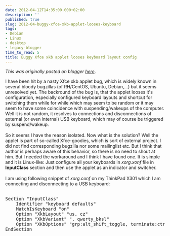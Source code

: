 ```yaml
---
date: 2012-04-12T14:35:00.000+02:00
description: ''
published: true
slug: 2012-04-buggy-xfce-xkb-applet-looses-keyboard
tags:
- Debian
- Linux
- desktop
- legacy-blogger
time_to_read: 5
title: Buggy Xfce xkb applet looses keyboard layout config
---
```


*This was originally posted on blogger [here](https://snarkybrill.blogspot.com/2012/04/buggy-xfce-xkb-applet-looses-keyboard.html)*.

I have been hit by a nasty Xfce xkb applet bug, which is widely known in several bloody bugzillas (of RH/CentOS, Ubuntu, Debian,...) but it seems unresolved yet. The backround of the bug is, that the applet looses it's configuration, especially configured keyboard layouts and shortcut for switching them while for while which may seem to be random or it may seem to have some coincidence with suspending/wakeups of the computer. Well it is not random, it resolves to connections and disconnections of external (or even internal) USB keyboard, which may of course be triggered by suspend/wakeup.<br />
<br />
So it seems I have the reason isolated. Now what is the solution? Well the applet is part of so-called Xfce-goodies, which is sort of external project. I did not find corresponding bugzilla nor some mailinglist etc. But I think that author is perhaps aware of this behavior, so there is no need to shout at him. But I needed the workaround and I think I have found one. It is simple and it is Linux-like: Just configure all your keyboards in <i>xorg.xonf</i> file in <b>InputClass</b> section and then use the applet as an indicator and switcher.<br />
<br />
I am using following snippet of <i>xorg.conf</i> on my ThinkPad X301 which I am connecting and disconnecting to a USB keyboard:<br />
<br />
<pre>Section "InputClass"
    Identifier "keyboard defaults"
    MatchIsKeyboard "on"
    Option "XkbLayout" "us, cz"
    Option "XkbVariant" ", qwerty_bksl"
    Option "XKbOptions" "grp:alt_shift_toggle, terminate:ctrl_alt_bksp"
EndSection
</pre>